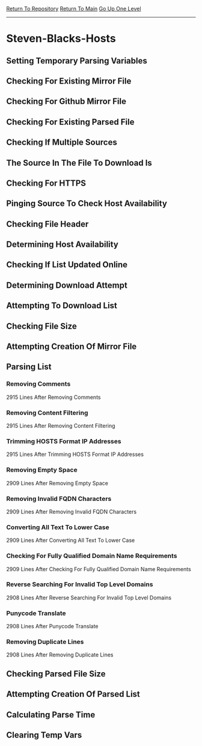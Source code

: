 [Return To Repository](https://github.com/deathbybandaid/piholeparser/)
[Return To Main](https://github.com/deathbybandaid/piholeparser/blob/master/RecentRunLogs/Mainlog.md)
[Go Up One Level](https://github.com/deathbybandaid/piholeparser/blob/master/RecentRunLogs/TopLevelScripts/30-Processing-External-Blacklists.md)
____________________________________
# Steven-Blacks-Hosts
## Setting Temporary Parsing Variables
## Checking For Existing Mirror File
## Checking For Github Mirror File
## Checking For Existing Parsed File
## Checking If Multiple Sources
## The Source In The File To Download Is
## Checking For HTTPS
## Pinging Source To Check Host Availability
## Checking File Header
## Determining Host Availability
## Checking If List Updated Online
## Determining Download Attempt
## Attempting To Download List
## Checking File Size
## Attempting Creation Of Mirror File
## Parsing List
### Removing Comments
2915 Lines After Removing Comments
### Removing Content Filtering
2915 Lines After Removing Content Filtering
### Trimming HOSTS Format IP Addresses
2915 Lines After Trimming HOSTS Format IP Addresses
### Removing Empty Space
2909 Lines After Removing Empty Space
### Removing Invalid FQDN Characters
2909 Lines After Removing Invalid FQDN Characters
### Converting All Text To Lower Case
2909 Lines After Converting All Text To Lower Case
### Checking For Fully Qualified Domain Name Requirements
2909 Lines After Checking For Fully Qualified Domain Name Requirements
### Reverse Searching For Invalid Top Level Domains
2908 Lines After Reverse Searching For Invalid Top Level Domains
### Punycode Translate
2908 Lines After Punycode Translate
### Removing Duplicate Lines
2908 Lines After Removing Duplicate Lines
## Checking Parsed File Size
## Attempting Creation Of Parsed List
## Calculating Parse Time
## Clearing Temp Vars
